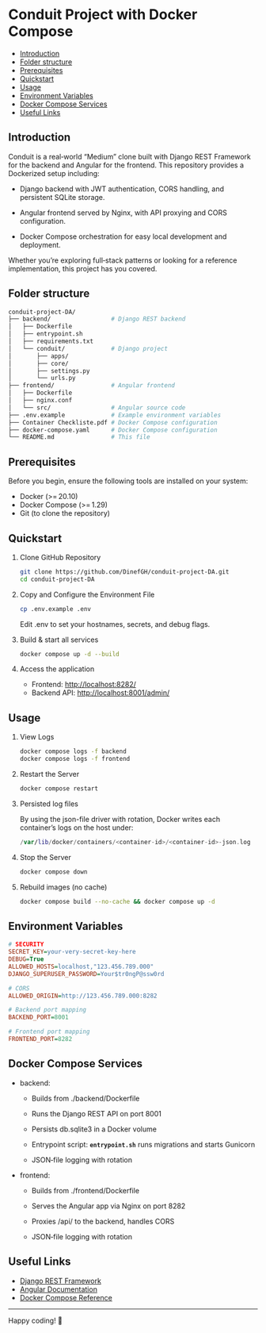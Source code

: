 # Conduit Project with Docker Compose

* [Introduction](#introduction)
* [Folder structure](#folder-structure)
* [Prerequisites](#prerequisites)
* [Quickstart](#quickstart)
* [Usage](#usage)
* [Environment Variables](#environment-variables)
* [Docker Compose Services](#docker-compose-services)
* [Useful Links](#useful-links)

## Introduction

Conduit is a real‑world “Medium” clone built with Django REST Framework for the backend and Angular for the frontend. This repository provides a Dockerized setup including:

* Django backend with JWT authentication, CORS handling, and persistent SQLite storage.

* Angular frontend served by Nginx, with API proxying and CORS configuration.

* Docker Compose orchestration for easy local development and deployment.

Whether you’re exploring full‑stack patterns or looking for a reference implementation, this project has you covered.

## Folder structure

```bash
conduit-project-DA/
├── backend/                 # Django REST backend
│   ├── Dockerfile
│   ├── entrypoint.sh
│   ├── requirements.txt
│   └── conduit/             # Django project
│       ├── apps/
│       ├── core/
│       ├── settings.py
│       └── urls.py
├── frontend/                # Angular frontend
│   ├── Dockerfile
│   ├── nginx.conf
│   └── src/                 # Angular source code
├── .env.example             # Example environment variables
├── Container Checkliste.pdf # Docker Compose configuration
├── docker-compose.yaml      # Docker Compose configuration
└── README.md                # This file
```

## Prerequisites

Before you begin, ensure the following tools are installed on your system:

* Docker (>= 20.10)
* Docker Compose (>= 1.29)
* Git (to clone the repository)

## Quickstart

1. Clone GitHub Repository

    ```bash
    git clone https://github.com/DinefGH/conduit-project-DA.git
    cd conduit-project-DA
    ```

2. Copy and Configure the Environment File

    ```bash
    cp .env.example .env
    ```

    Edit .env to set your hostnames, secrets, and debug flags.

3. Build & start all services

    ```bash
    docker compose up -d --build
    ```

4. Access the application

    * Frontend: <http://localhost:8282/>
    * Backend API: <http://localhost:8001/admin/>

## Usage

1. View Logs

    ```bash
    docker compose logs -f backend
    docker compose logs -f frontend
    ```

2. Restart the Server

    ```bash
    docker compose restart
    ```

3. Persisted log files

    By using the json-file driver with rotation, Docker writes each container’s logs on the host under:

    ```swift
    /var/lib/docker/containers/<container-id>/<container-id>-json.log
    ```

4. Stop the Server

    ```bash
    docker compose down
    ```

5. Rebuild images (no cache)

    ```bash
    docker compose build --no-cache && docker compose up -d
    ```

## Environment Variables

```ini
# SECURITY
SECRET_KEY=your-very-secret-key-here
DEBUG=True
ALLOWED_HOSTS=localhost,"123.456.789.000"
DJANGO_SUPERUSER_PASSWORD=Your$tr0ngP@ssw0rd

# CORS
ALLOWED_ORIGIN=http://123.456.789.000:8282

# Backend port mapping
BACKEND_PORT=8001

# Frontend port mapping
FRONTEND_PORT=8282
```

## Docker Compose Services

* backend:

  * Builds from ./backend/Dockerfile

  * Runs the Django REST API on port 8001

  * Persists db.sqlite3 in a Docker volume

  * Entrypoint script: **`entrypoint.sh`** runs migrations and starts Gunicorn

  * JSON‑file logging with rotation

* frontend:

  * Builds from ./frontend/Dockerfile

  * Serves the Angular app via Nginx on port 8282

  * Proxies /api/ to the backend, handles CORS

  * JSON‑file logging with rotation

## Useful Links

* [Django REST Framework](https://www.django-rest-framework.org/)
* [Angular Documentation](https://angular.io/docs)
* [Docker Compose Reference](https://docs.docker.com/compose/)

---

Happy coding! 🚀
